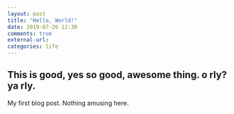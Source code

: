 ```yaml
---
layout: post
title: "Hello, World!"
date: 2019-07-26 12:30
comments: true
external-url:
categories: life
---
```


## This is good, yes so good, awesome thing. o rly? ya rly.

My first blog post. Nothing amusing here.
